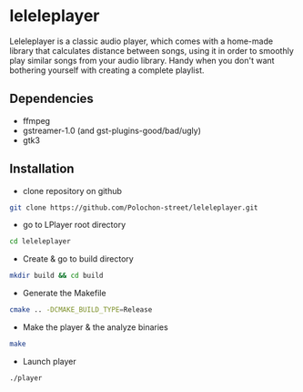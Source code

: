 # leleleplayer
Leleleplayer is a classic audio player, which comes with a home-made library that calculates distance between songs, using it in order to smoothly play similar songs from your audio library.
Handy when you don't want bothering yourself with creating a complete playlist.

## Dependencies
* ffmpeg
* gstreamer-1.0 (and gst-plugins-good/bad/ugly)
* gtk3

## Installation

* clone repository on github
```bash
git clone https://github.com/Polochon-street/leleleplayer.git
```
* go to LPlayer root directory
```bash
cd leleleplayer 
```
* Create & go to build directory
```bash
mkdir build && cd build
```
* Generate the Makefile
```bash
cmake .. -DCMAKE_BUILD_TYPE=Release
```
* Make the player & the analyze binaries
```bash
make
```
* Launch player
```bash
./player
```
